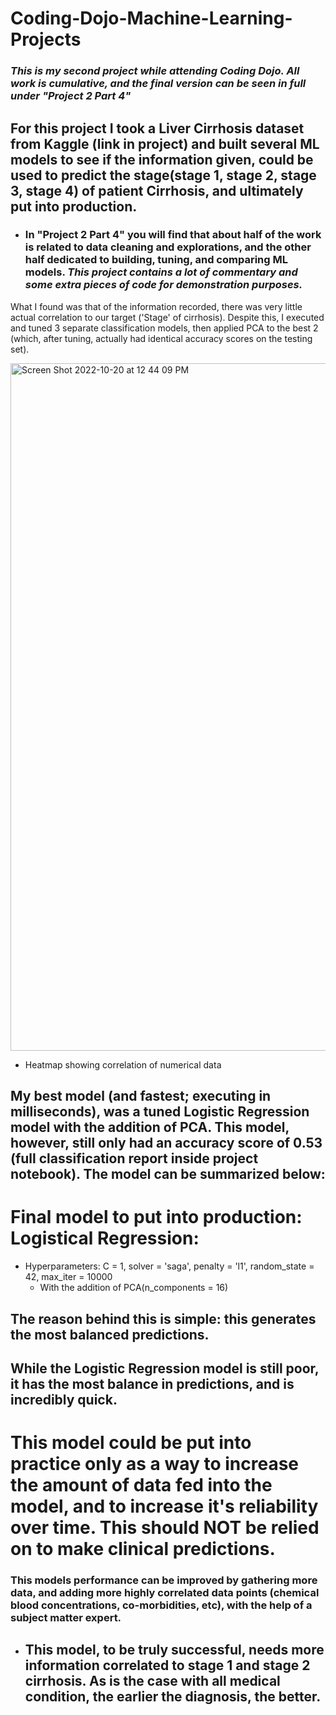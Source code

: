 # Coding-Dojo-Machine-Learning-Projects
### *This is my second project while attending Coding Dojo. All work is cumulative, and the final version can be seen in full under "Project 2 Part 4"*

## For this project I took a Liver Cirrhosis dataset from Kaggle (link in project) and built several ML models to see if the information given, could be used to predict the stage(stage 1, stage 2, stage 3, stage 4) of patient Cirrhosis, and ultimately put into production.
  - ### In "Project 2 Part 4" you will find that about half of the work is related to data cleaning and explorations, and the other half dedicated to building, tuning, and comparing ML models. *This project contains a lot of commentary and some extra pieces of code for demonstration purposes.*

What I found was that of the information recorded, there was very little actual correlation to our target ('Stage' of cirrhosis). Despite this, I executed and tuned 3 separate classification models, then applied PCA to the best 2 (which, after tuning, actually had identical accuracy scores on the testing set).

<img width="1100" alt="Screen Shot 2022-10-20 at 12 44 09 PM" src="https://user-images.githubusercontent.com/109368648/197031893-429f51c3-ce5e-4cd5-8bbd-815330e12f35.png">

- Heatmap showing correlation of numerical data

## My best model (and fastest; executing in milliseconds), was a tuned Logistic Regression model with the addition of PCA. This model, however, still only had an accuracy score of 0.53 (full classification report inside project notebook). The model can be summarized below:

# Final model to put into production: Logistical Regression:
  - Hyperparameters: C = 1, solver = 'saga', penalty = 'l1', random_state = 42, max_iter = 10000
    - With the addition of PCA(n_components = 16)

## The reason behind this is simple: this generates the most balanced predictions.
## While the Logistic Regression model is still poor, it has the most balance in predictions, and is incredibly quick. 
# This model could be put into practice only as a way to increase the amount of data fed into the model, and to increase it's reliability over time. This should NOT be relied on to make clinical predictions.
### This models performance can be improved by gathering more data, and adding more highly correlated data points (chemical blood concentrations, co-morbidities, etc), with the help of a subject matter expert.
- ## This model, to be truly successful, needs more information correlated to stage 1 and stage 2 cirrhosis. As is the case with all medical condition, the earlier the diagnosis, the better.

